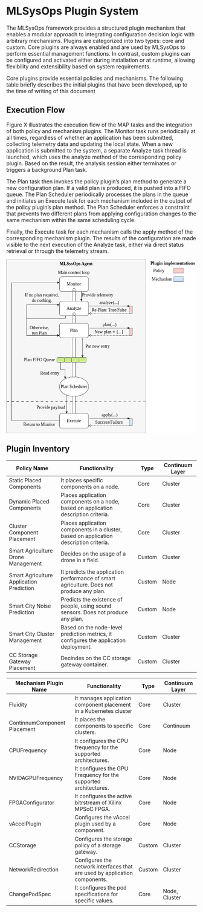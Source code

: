 # MLSysOps Plugin System

The MLSysOps framework provides a structured plugin mechanism that enables a modular approach to integrating
configuration decision logic with arbitrary mechanisms. Plugins are categorized into two types: core and custom. Core
plugins are always enabled and are used by MLSysOps to perform essential management functions. In contrast, custom
plugins can be configured and activated either during installation or at runtime, allowing flexibility and extensibility
based on system requirements.

Core plugins provide essential policies and mechanisms. The following table briefly describes the initial plugins that
have been developed, up to the time of writing of this document

## Execution Flow

Figure X illustrates the execution flow of the MAP tasks and the integration of both policy and mechanism plugins. The
Monitor task runs periodically at all times, regardless of whether an application has been submitted, collecting
telemetry data and updating the local state. When a new application is submitted to the system, a separate Analyze task
thread is launched, which uses the analyze method of the corresponding policy plugin. Based on the result, the analysis
session either terminates or triggers a background Plan task.

The Plan task then invokes the policy plugin’s plan method to generate a new configuration plan. If a valid plan is
produced, it is pushed into a FIFO queue. The Plan Scheduler periodically processes the plans in the queue and initiates
an Execute task for each mechanism included in the output of the policy plugin’s plan method. The Plan Scheduler
enforces a constraint that prevents two different plans from applying configuration changes to the same mechanism within
the same scheduling cycle.

Finally, the Execute task for each mechanism calls the apply method of the corresponding mechanism plugin. The results
of the configuration are made visible to the next execution of the Analyze task, either via direct status retrieval or
through the telemetry stream.

<img src="../../../assets/img/plugin_exec_flow.png" width="600" style="margin:auto; display:block;"/>


## Plugin Inventory

| Policy Name                              | Functionality                                                                            | Type   | Continuum Layer |
|------------------------------------------|------------------------------------------------------------------------------------------|--------|-----------------|
| Static Placed Components                 | It places specific components on a node.                                                 | Core   | Cluster         |                 
| Dynamic Placed Components                | Places application components on a node, based on application description criteria.      | Core   | Cluster         |                 
| Cluster Component Placement              | Places application components in a cluster, based on application description criteria.   | Core   | Cluster         |                
| Smart Agriculture Drone Management       | Decides on the usage of a drone in a field.                                              | Custom | Cluster         |                 
| Smart Agriculture Application Prediction | It predicts the application performance of smart agriculture. Does not produce any plan. | Custom | Node            |                 
| Smart City Noise Prediction              | Predicts the existence of people, using sound sensors. Does not produce any plan.        | Custom | Node            |                 
| Smart City Cluster Management            | Based on the node-level prediction metrics, it configures the application deployment.    | Custom | Cluster         |                 
| CC Storage Gateway Placement             | Decindes on the CC storage gateway container.                                            | Custom | Cluster         |        

| Mechanism Plugin Name        | Functionality                                                              | Type   | Continuum Layer | 
|------------------------------|----------------------------------------------------------------------------|--------|-----------------|
| Fluidity                     | It manages application component placement in a Kubernetes cluster         | Core   | Cluster         |
| ContinnumComponent Placement | It places the components to specific clusters.                             | Core   | Continuum       | 
| CPUFrequency                 | It configures the CPU frequency for the supported architectures.           | Core   | Node            |
| NVIDAGPUFrequency            | It configures the GPU Frequency for the supported architectures.           | Core   | Node            | 
| FPGAConfigurator             | It configures the active bitrstream of Xilinx MPSoC FPGA.                  | Core   | Node            |
| vAccelPlugin                 | Configures the vAccel plugin used by a component.                          | Core   | Node            |
| CCStorage                    | Configures the storage policy of a storage gateway.                        | Custom | Cluster         |
| NetworkRedirection           | Configures the network interfaces that are used by application components. | Custom | Cluster         | 
| ChangePodSpec                | It configures the pod specifications for specific values.                  | Core   | Node, Cluster   |



